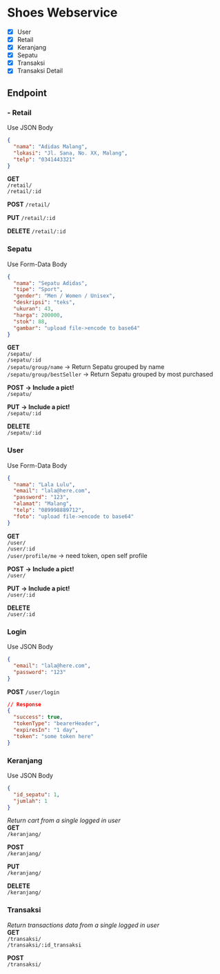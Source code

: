 # Shoes Webservice

- [x] User
- [x] Retail
- [x] Keranjang
- [x] Sepatu
- [x] Transaksi
- [x] Transaksi Detail

## Endpoint

### - Retail

Use JSON Body

```json
{
  "nama": "Adidas Malang",
  "lokasi": "Jl. Sana, No. XX, Malang",
  "telp": "0341443321"
}
```

**GET**  
`/retail/`  
`/retail/:id`

**POST**
`/retail/`

**PUT**
`/retail/:id`

**DELETE**
`/retail/:id`

### Sepatu

Use Form-Data Body

```json
{
  "nama": "Sepatu Adidas",
  "tipe": "Sport",
  "gender": "Men / Women / Unisex",
  "deskripsi": "teks",
  "ukuran": 43,
  "harga": 200000,
  "stok": 88,
  "gambar": "upload file->encode to base64"
}
```

**GET**  
`/sepatu/`  
`/sepatu/:id`  
`/sepatu/group/name` -> Return Sepatu grouped by name  
`/sepatu/group/bestSeller` -> Return Sepatu grouped by most purchased

**POST** **-> Include a pict!**  
`/sepatu/`

**PUT** **-> Include a pict!**  
`/sepatu/:id`

**DELETE**  
`/sepatu/:id`

### User

Use Form-Data Body

```json
{
  "nama": "Lala Lulu",
  "email": "lala@here.com",
  "password": "123",
  "alamat": "Malang",
  "telp": "089998889712",
  "foto": "upload file->encode to base64"
}
```

**GET**  
`/user/`  
`/user/:id`  
`/user/profile/me` -> need token, open self profile

**POST** **-> Include a pict!**  
`/user/`

**PUT** **-> Include a pict!**  
`/user/:id`

**DELETE**  
`/user/:id`

### Login

Use JSON Body

```json
{
  "email": "lala@here.com",
  "password": "123"
}
```

**POST**
`/user/login`

```json
// Response
{
  "success": true,
  "tokenType": "bearerHeader",
  "expiresIn": "1 day",
  "token": "some token here"
}
```

### Keranjang

Use JSON Body

```json
{
  "id_sepatu": 1,
  "jumlah": 1
}
```

_Return cart from a single logged in user_  
**GET**  
`/keranjang/`

**POST**  
`/keranjang/`

**PUT**  
`/keranjang/`

**DELETE**  
`/keranjang/`

### Transaksi

_Return transactions data from a single logged in user_  
**GET**  
`/transaksi/`  
`/transaksi/:id_transaksi`

**POST**  
`/transaksi/`
